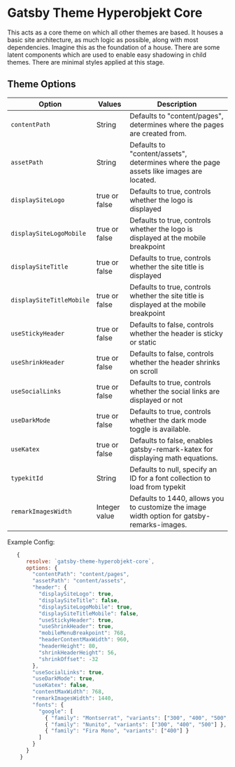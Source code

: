 # Gatsby Theme Hyperobjekt Core

This acts as a core theme on which all other themes are based. It houses a basic site architecture, as much logic as possible, along with most dependencies. Imagine this as the foundation of a house. There are some latent components which are used to enable easy shadowing in child themes. There are minimal styles applied at this stage.

## Theme Options

| Option                   | Values        | Description                                                                                 |
| ------------------------ | ------------- | ------------------------------------------------------------------------------------------- |
| `contentPath`            | String        | Defaults to "content/pages", determines where the pages are created from.                   |
| `assetPath`              | String        | Defaults to "content/assets", determines where the page assets like images are located.     |
| `displaySiteLogo`        | true or false | Defaults to true, controls whether the logo is displayed                                    |
| `displaySiteLogoMobile`  | true or false | Defaults to true, controls whether the logo is displayed at the mobile breakpoint           |
| `displaySiteTitle`       | true or false | Defaults to true, controls whether the site title is displayed                              |
| `displaySiteTitleMobile` | true or false | Defaults to true, controls whether the site title is displayed at the mobile breakpoint     |
| `useStickyHeader`        | true or false | Defaults to false, controls whether the header is sticky or static                          |
| `useShrinkHeader`        | true or false | Defaults to false, controls whether the header shrinks on scroll                            |
| `useSocialLinks`         | true or false | Defaults to true, controls whether the social links are displayed or not                    |
| `useDarkMode`            | true or false | Defaults to true, controls whether the dark mode toggle is available.                       |
| `useKatex`               | true or false | Defaults to false, enables gatsby-remark-katex for displaying math equations.               |
| `typekitId`              | String        | Defaults to null, specify an ID for a font collection to load from typekit                  |
| `remarkImagesWidth`      | Integer value | Defaults to 1440, allows you to customize the image width option for gatsby-remarks-images. |

Example Config:

```js
   {
      resolve: `gatsby-theme-hyperobjekt-core`,
      options: {
        "contentPath": "content/pages",
        "assetPath": "content/assets",
        "header": {
          "displaySiteLogo": true,
          "displaySiteTitle": false,
          "displaySiteLogoMobile": true,
          "displaySiteTitleMobile": false,
          "useStickyHeader": true,
          "useShrinkHeader": true,
          "mobileMenuBreakpoint": 768,
          "headerContentMaxWidth": 960,
          "headerHeight": 80,
          "shrinkHeaderHeight": 56,
          "shrinkOffset": -32
        },
        "useSocialLinks": true,
        "useDarkMode": true,
        "useKatex": false,
        "contentMaxWidth": 768,
        "remarkImagesWidth": 1440,
        "fonts": {
          "google": [
            { "family": "Montserrat", "variants": ["300", "400", "500", "700"] },
            { "family": "Nunito", "variants": ["300", "400", "500"] },
            { "family": "Fira Mono", "variants": ["400"] }
          ]
        }
      }
    }
```
